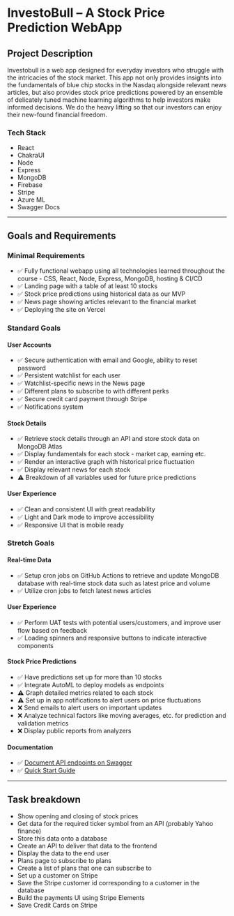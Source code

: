 # InvestoBull – A Stock Price Prediction WebApp

## Project Description

Investobull is a web app designed for everyday investors who struggle with the intricacies of the stock market. This app not only provides insights into the fundamentals of blue chip stocks in the Nasdaq alongside relevant news articles, but also provides stock price predictions powered by an ensemble of delicately tuned machine learning algorithms to help investors make informed decisions. We do the heavy lifting so that our investors can enjoy their new-found financial freedom.

### Tech Stack

-   React
-   ChakraUI
-   Node
-   Express
-   MongoDB
-   Firebase
-   Stripe
-   Azure ML
-   Swagger Docs

---

## Goals and Requirements

### Minimal Requirements

-   ✅ Fully functional webapp using all technologies learned throughout the course - CSS, React, Node, Express, MongoDB, hosting & CI/CD
-   ✅ Landing page with a table of at least 10 stocks
-   ✅ Stock price predictions using historical data as our MVP
-   ✅ News page showing articles relevant to the financial market
-   ✅ Deploying the site on Vercel

### Standard Goals

#### User Accounts
-   ✅ Secure authentication with email and Google, ability to reset password
-   ✅ Persistent watchlist for each user
-   ✅ Watchlist-specific news in the News page
-   ✅ Different plans to subscribe to with different perks
-   ✅ Secure credit card payment through Stripe
-   ✅ Notifications system
#### Stock Details
-   ✅ Retrieve stock details through an API and store stock data on MongoDB Atlas
-   ✅ Display fundamentals for each stock - market cap, earning etc.
-   ✅ Render an interactive graph with historical price fluctuation
-   ✅ Display relevant news for each stock
-   ⚠️ Breakdown of all variables used for future price predictions
#### User Experience
-   ✅ Clean and consistent UI with great readability
-   ✅ Light and Dark mode to improve accessibility
-   ✅ Responsive UI that is mobile ready

### Stretch Goals

#### Real-time Data
-   ✅ Setup cron jobs on GitHub Actions to retrieve and update MongoDB database with real-time stock data such as latest price and volume
-   ✅ Utilize cron jobs to fetch latest news articles
#### User Experience
-   ✅ Perform UAT tests with potential users/customers, and improve user flow based on feedback
-   ✅ Loading spinners and responsive buttons to indicate interactive components
#### Stock Price Predictions
-   ✅ Have predictions set up for more than 10 stocks
-   ✅ Integrate AutoML to deploy models as endpoints
-   ⚠️ Graph detailed metrics related to each stock
-   ⚠️ Set up in app notifications to alert users on price fluctuations
-   ❌ Send emails to alert users on important updates
-   ❌ Analyze technical factors like moving averages, etc. for prediction and validation metrics
-   ❌ Display public reports from analyzers
#### Documentation
-   ✅ [Document API endpoints on Swagger](https://app.swaggerhub.com/apis-docs/InvestobullInvestors/InvestobullInvestors/1.0.0)
-   ✅ [Quick Start Guide](https://docs.google.com/document/d/1lpJtf07Uv22bCiGY2IghgsdkWpxphbpEnlNmjR_iexU/edit?usp=sharing)

---

## Task breakdown

-   Show opening and closing of stock prices
-   Get data for the required ticker symbol from an API (probably Yahoo finance)
-   Store this data onto a database
-   Create an API to deliver that data to the frontend
-   Display the data to the end user
-   Plans page to subscribe to plans
-   Create a list of plans that one can subscribe to
-   Set up a customer on Stripe
-   Save the Stripe customer id corresponding to a customer in the database
-   Build the payments UI using Stripe Elements
-   Save Credit Cards on Stripe
